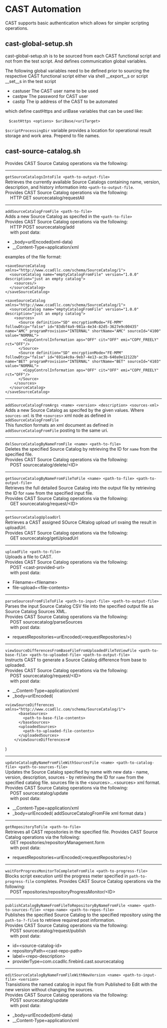 
# CAST Automation
CAST supports basic authentication which allows for simpler scripting operations.


 ## cast-global-setup.sh
 cast-global-setup.sh is to be sourced from each CAST functional script and not from the test script.
 And defines communication global variables.

 The following global variables need to be defined prior to sourcing the respective CAST functional script either via shell __export__s
 or script __set__s in the test script
 * castuser  The CAST user name to be used
 * castpw    The password for CAST user
 * castip    The ip address of the CAST to be automated


 which define castHttps and uriBase variables that can be used like:

 &nbsp;&nbsp; `$castHttps <options> $uriBase/<uriTarget>`

 `$scriptProcessingDir` variable provides a location for operational result storage and work area.
 Prepend to file names.

 ## cast-source-catalog.sh
 Provides CAST Source Catalog operations via the following:

 ---
 `getSourceCatalogsIntoFile <path-to-output-file>` <br/>
 Retrieves the currently available Source Catalogs containing name, version, description, and history information into `<path-to-output-file`. <br/>
 Provides CAST Source Catalog operations via the following:<br/>
 &nbsp; &nbsp; HTTP GET sourcecatalog/requestAll

 ---
 `addSourceCatalogFromFile <path-to-file>`<br/>
 Adds a new Source Catalog as specifed in the `<path-to-file>`<br/>
 Provides CAST Source Catalog operations via the following:<br/>
 &nbsp; &nbsp; HTTP POST sourcecatalog/add<br/>
 &nbsp; &nbsp; with post data:
 * _body=urlEncoded(xml-data)
 * __Content-Type=application/xml


 examples of the file format:
 ```
 <saveSourceCatalog xmlns="http://www.ccadllc.com/schema/SourceCatalog/1">
   <sourceCatalog name="emptyCatalogFromFile" version="1.0.0" description="just an empty catalog">
     <sources/>
   </sourceCatalog>
 </saveSourceCatalog>
 ```
 ```
 <saveSourceCatalog xmlns="http://www.ccadllc.com/schema/SourceCatalog/1">
   <sourceCatalog name="emptyCatalogFromFile" version="1.0.0" description="just an empty catalog">
     <sources>
       <Source definition="SD" encryptionMode="FE-MPM" followDtcp="false" id="83dbf4a9-981a-4e34-82d5-3627e9c00435" name="AMC" programProvision="INTERNAL" shortName="AMC" sourceId="4100" value="NORMAL">
         <CopyControlInformation aps="OFF" cit="OFF" emi="COPY_FREELY" rct="OFF"/>
       </Source>
       <Source definition="SD" encryptionMode="FE-MPM" followDtcp="false" id="691a4c0a-9eb7-4e13-ac3b-640a9e12122b" name="BET" programProvision="INTERNAL" shortName="BET" sourceId="4103" value="NORMAL">
         <CopyControlInformation aps="OFF" cit="OFF" emi="COPY_FREELY" rct="OFF"/>
       </Source>
     </sources>
   </sourceCatalog>
 </saveSourceCatalog>
 ```

 ---
 `addSourceCatalogFromArgs <name> <version> <description> <sources-xml>`<br/>
 Adds a new Source Catalog as specifed by the given values. Where `sources-xml` is
 the `<sources>` xml node as defined in `addSourceCatalogFromFile`<br/>
 This function formats an xml document as defined in `addSourceCatalogFromFile` posting to the same
 uri.

 ---
 `delSourceCatalogByNameFromFile <name> <path-to-file>`<br/>
 Deletes the specified Source Catalog by retrieving the ID for `name` from the specified file.<br/>
 Provides CAST Source Catalog operations via the following:<br/>
 &nbsp; &nbsp; POST sourcecatalog/delete/&lt;ID&gt;<br/>

 ---
 `getSourceCatalogByNameFromFileToFile <name> <path-to-file> <path-to-output-file>`<br/>
 Retrieves the full detailed Source Catalog into the output file by retrieving the ID for `name` from the specified input file.<br/>
 Provides CAST Source Catalog operations via the following:<br/>
 &nbsp; &nbsp; GET sourcecatalog/request/&lt;ID&gt;<br/>

 ---
 `getSourceCatalogUploadUrl`<br/>
 Retrieves a CAST assigned SOurce CAtalog upload url svaing the result in uploadUrl.<br/>
 Provides CAST Source Catalog operations via the following:<br/>
 &nbsp; &nbsp; GET sourcecatalog/getUploadUrl<br/>

 ---
 `uploadFile <path-to-file>`<br/>
 Uploads a file to CAST.<br/>
 Provides CAST Source Catalog operations via the following:<br/>
 &nbsp; &nbsp; POST &lt;cast-provided-url&gt;<br/>
 &nbsp; &nbsp; with post data:
 * Filename=&lt;filename&gt;
 * file-upload=&lt;file-contents&gt;

 ---
 `parseSourcesFromFileToFile <path-to-input-file> <path-to-output-file>`<br/>
 Parses the input Source Catalog CSV file into the specified output file as Source Catalog Sources XML.<br/>
 Provides CAST Source Catalog operations via the following:<br/>
 &nbsp; &nbsp; POST sourcecatalog/parseSources<br/>
 &nbsp; &nbsp; with post data:
 * requestRepositories=urlEncoded(&lt;requestRepositories/&gt;)

 ---
 `viewSourceDifferencesFromBaseFileFromUploadedFileToViewFile <path-to-base-file> <path-to-uploaded-file> <path-to-output-file>`<br/>
 Instructs CAST to generate a Source Catalog difference from base to uploaded.<br/>
 Provides CAST Source Catalog operations via the following:<br/>
 &nbsp; &nbsp; POST sourcecatalog/request/&lt;ID&gt;<br/>
 &nbsp; &nbsp; with post data:
 * __Content-Type=application/xml
 * _body=urlEncoded(
 ```
 <viewSourceDifferences xmlns="http://www.ccadllc.com/schema/SourceCatalog/1">
       <baseSources>
         <path-to-base-file-contents>
       </baseSources>
       <uploadedSources>
         <path-to-uploaded-file-contents>
       </uploadedSources>
     </viewSourceDifferences>#
 ```
 )

 ---
 `updateCatalogByNameFromFileWithSourcesFile <name> <path-to-catalog-file> <path-to-sources-file>`<br/>
 Updates the Source Catalog specified by name with new data - name, version, description, sources - by retrieving the ID for `name` from the specified catalog file.
 sources file is the  &lt;sources&gt;...&lt;sources&gt; xml format.<br/>
 Provides CAST Source Catalog operations via the following:<br/>
 &nbsp; &nbsp; POST sourcecatalog/update<br/>
 &nbsp; &nbsp; with post data:
 * __Content-Type=application/xml
 * _body=urlEncoded( addSourceCatalogFromFile xml format data )

 ---
 `getRepositoryToFile <path-to-file>`<br/>
 Retrieves all CAST repositories in the specified file.
 Provides CAST Source Catalog operations via the following:<br/>
 &nbsp; &nbsp; GET repositories/repositoryManagement.form<br/>
 &nbsp; &nbsp; with post data:
 * requestRepositories=urlEncoded(&lt;requestRepositories/&gt;)

 ---
 `waitForProgressMonitorToCompleteFromFile <path-to-progress-file>`<br/>
 Blocks script execution until the progress meter specified in `path-to-progress-file` completes.
 Provides CAST Source Catalog operations via the following:<br/>
 &nbsp; &nbsp; POST repositories/repositoryProgressMonitor/&lt;ID&gt;<br/>

 ---
 `publishCatalogByNameFromFileToRepositoryByNameFromFile <name> <path-to-sources-file> <repo-name> <path-to-repos-file>`<br/>
 Publishes the specified Source Catalog to the specified repository using the `path-to-?-file`s to retrieve required post information.<br/>
 Provides CAST Source Catalog operations via the following:<br/>
 &nbsp; &nbsp; POST sourcecatalog/request/publish<br/>
 &nbsp; &nbsp; with post data:
 * id=&lt;source-catalog-id&gt;
 * repositoryPath=&lt;cast-repo-path&gt;
 * label=&lt;repo-description&gt;
 * providerType=com.ccadllc.firebird.cast.sourcecatalog

 ---
 `editSourceCatalogByNameFromFileWithNewVersion <name> <path-to-input-file> <version>`<br/>
 Transistions the named catalog in input file from Published to Edit with the new version without changing the sources.<br/>
 Provides CAST Source Catalog operations via the following:<br/>
 &nbsp; &nbsp; POST sourcecatalog/update<br/>
 &nbsp; &nbsp; with post data:
 * _body=urlEncoded(xml-data)
 * __Content-Type=application/xml

